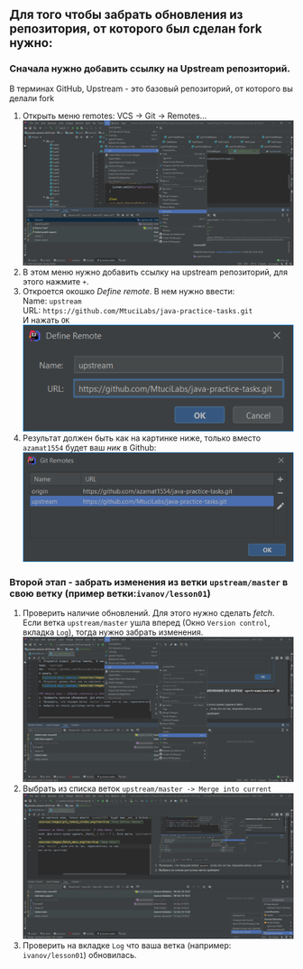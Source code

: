 ## Для того чтобы забрать обновления из репозитория, от которого был сделан fork нужно:  
### Сначала нужно добавить ссылку на Upstream репозиторий.
В терминах GitHub, Upstream - это базовый репозиторий, от которого вы делали fork
1. Открыть меню remotes: VCS -> Git -> Remotes...  
  ![picture menu remotes](resources/images/remotes_menu.png?raw=true "Меню remotes")
2. В этом меню нужно добавить ссылку на upstream репозиторий, для этого нажмите `+`.  
3. Откроется окошко _Define remote_. В нем нужно ввести:  
Name: `upstream`  
URL: `https://github.com/MtuciLabs/java-practice-tasks.git`  
И нажать `OK`
  ![picture menu remotes](resources/images/define_remote_window.png?raw=true "Окно Define remote")
4. Результат должен быть как на картинке ниже, только вместо `azamat1554` будет ваш _ник_ в Github:  
  ![picture menu remotes](resources/images/git_remote_window.png?raw=true "Окно Define remote")

### Второй этап - забрать изменения из ветки `upstream/master` в свою ветку (пример ветки:`ivanov/lesson01`)
1. Проверить наличие обновлений. Для этого нужно сделать _fetch_. Если ветка `upstream/master` ушла вперед 
(Окно `Version control`, вкладка `Log`), тогда нужно забрать изменения.  
  ![picture menu remotes](resources/images/fetch_menu.png?raw=true "Меню fetch")
2. Выбрать из списка веток `upstream/master -> Merge into current`  
  ![picture menu remotes](resources/images/upstream_merge_into_current.png?raw=true "Меню Merge into current")
3. Проверить на вкладке `Log` что ваша ветка (например: `ivanov/lesson01`) обновилась.
